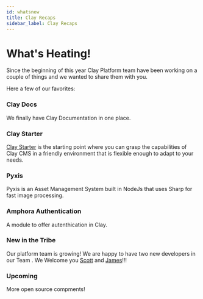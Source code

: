 ```yaml
---
id: whatsnew
title: Clay Recaps
sidebar_label: Clay Recaps
---
```


# What's Heating!

Since the beginning of this year Clay Platform team have been working on a couple of things and we wanted to share them with you. 

Here a few of our favorites:

### Clay Docs

We finally have Clay Documentation in one place.

### Clay Starter

[Clay Starter](https://github.com/clay/clay-starter/) is the starting point where you can grasp the capabilities of Clay CMS in a friendly environment that is flexible enough to adapt to your needs.

### Pyxis

Pyxis is an Asset Management System built in NodeJs that uses Sharp for fast image processing.

### Amphora Authentication

A module to offer autenthication in Clay.

### New in the Tribe

Our platform team is growing! We are happy to have two new developers in our Team . We Welcome you [Scott](https://github.com/scottnash) and [James](https://github.com/james-owen)!!!

### Upcoming

More open source compments!
